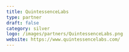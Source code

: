 ```yaml
---
title: QuintessenceLabs
type: partner
draft: false
category: silver
logo: /images/partners/QuintessenceLabs.png
website: https://www.quintessencelabs.com/
---
```

